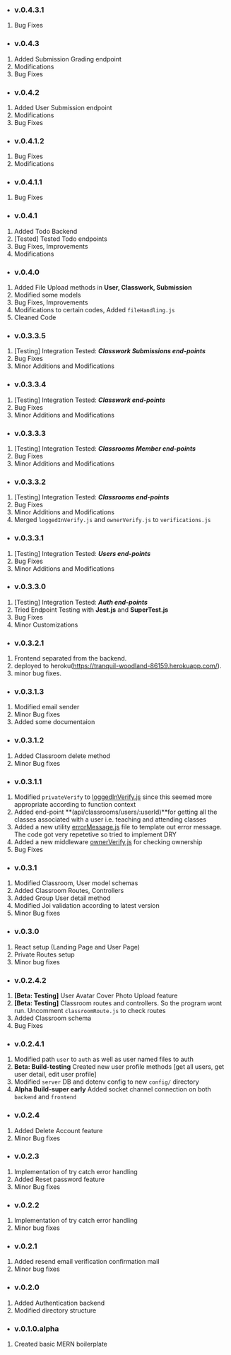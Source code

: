- ### v.0.4.3.1

1. Bug Fixes

- ### v.0.4.3

1. Added Submission Grading endpoint
2. Modifications
3. Bug Fixes

- ### v.0.4.2

1. Added User Submission endpoint
2. Modifications
3. Bug Fixes

- ### v.0.4.1.2

1. Bug Fixes
2. Modifications

- ### v.0.4.1.1

1. Bug Fixes

- ### v.0.4.1

1. Added Todo Backend
2. [Tested] Tested Todo endpoints
3. Bug Fixes, Improvements
4. Modifications

- ### v.0.4.0

1. Added File Upload methods in **User, Classwork, Submission**
2. Modified some models
3. Bug Fixes, Improvements
4. Modifications to certain codes, Added `fileHandling.js`
5. Cleaned Code

- ### v.0.3.3.5

1. [Testing] Integration Tested: **_Classwork Submissions end-points_**
2. Bug Fixes
3. Minor Additions and Modifications

- ### v.0.3.3.4

1. [Testing] Integration Tested: **_Classwork end-points_**
2. Bug Fixes
3. Minor Additions and Modifications

- ### v.0.3.3.3

1. [Testing] Integration Tested: **_Classrooms Member end-points_**
2. Bug Fixes
3. Minor Additions and Modifications

- ### v.0.3.3.2

1. [Testing] Integration Tested: **_Classrooms end-points_**
2. Bug Fixes
3. Minor Additions and Modifications
4. Merged `loggedInVerify.js` and `ownerVerify.js` to `verifications.js`

- ### v.0.3.3.1

1. [Testing] Integration Tested: **_Users end-points_**
2. Bug Fixes
3. Minor Additions and Modifications

- ### v.0.3.3.0

1. [Testing] Integration Tested: **_Auth end-points_**
2. Tried Endpoint Testing with **Jest.js** and **SuperTest.js**
3. Bug Fixes
4. Minor Customizations

- ### v.0.3.2.1

1. Frontend separated from the backend.
2. deployed to heroku(<https://tranquil-woodland-86159.herokuapp.com/>).
3. minor bug fixes.

- ### v.0.3.1.3

1. Modified email sender
2. Minor Bug fixes
3. Added some documentaion

- ### v.0.3.1.2

1. Added Classroom delete method
2. Minor Bug fixes

- ### v.0.3.1.1

1. Modified `privateVerify` to [loggedInVerify.js](api/middleware/loggedInVerify.js) since this seemed more appropriate according to function context
2. Added end-point **(api/classrooms/users/:userId)**for getting all the classes associated with a user i.e. teaching and attending classes
3. Added a new utility [errorMessage.js](api/utils/errorMessages.js) file to template out error message. The code got very repetetive so tried to implement DRY
4. Added a new middleware [ownerVerify.js](api/middleware/verification.js) for checking ownership
5. Bug Fixes

- ### v.0.3.1

1. Modified Classroom, User model schemas
2. Added Classroom Routes, Controllers
3. Added Group User detail method
4. Modified Joi validation according to latest version
5. Minor Bug fixes

- ### v.0.3.0

1. React setup (Landing Page and User Page)
2. Private Routes setup
3. Minor bug fixes

- ### v.0.2.4.2

1. **[Beta: Testing]** User Avatar Cover Photo Upload feature
2. **[Beta: Testing]** Classroom routes and controllers. So the program wont run. Uncomment `classroomRoute.js` to check routes
3. Added Classroom schema
4. Bug Fixes

- ### v.0.2.4.1

1. Modified path `user` to `auth` as well as user named files to auth
2. **Beta: Build-testing** Created new user profile methods [get all users, get user detail, edit user profile]
3. Modified `server` DB and dotenv config to new `config/` directory
4. **Alpha Build-super early** Added socket channel connection on both `backend` and `frontend`

- ### v.0.2.4

1. Added Delete Account feature
2. Minor Bug fixes

- ### v.0.2.3

1. Implementation of try catch error handling
2. Added Reset password feature
3. Minor Bug fixes

- ### v.0.2.2

1. Implementation of try catch error handling
2. Minor bug fixes

- ### v.0.2.1

1. Added resend email verification confirmation mail
2. Minor bug fixes

- ### v.0.2.0

1. Added Authentication backend
2. Modified directory structure

- ### v.0.1.0.alpha

1. Created basic MERN boilerplate
